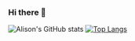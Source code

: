 ### Hi there 👋

<!--
**AlisonV2/AlisonV2** is a ✨ _special_ ✨ repository because its `README.md` (this file) appears on your GitHub profile.

Here are some ideas to get you started:

- 🔭 I’m currently working on ...
- 🌱 I’m currently learning ...
- 👯 I’m looking to collaborate on ...
- 🤔 I’m looking for help with ...
- 💬 Ask me about ...
- 📫 How to reach me: ...
- 😄 Pronouns: ...
- ⚡ Fun fact: ...
-->
![Alison's GitHub stats](https://github-readme-stats.vercel.app/api?username=AlisonV2&count_private=true&show_icons=true&title_color=#49BFC7&icon_color=#49BFC7&text_color=#e8e8e8&border_color=#49BFC7)
[![Top Langs](https://github-readme-stats.vercel.app/api/top-langs/?username=AlisonV2)](https://github.com/AlisonV2/github-readme-stats)


